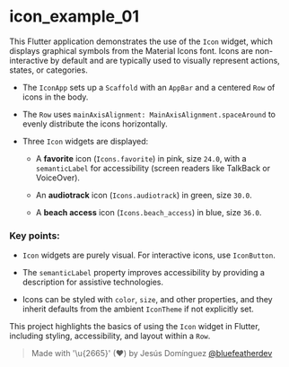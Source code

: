 # icon_example_01

This Flutter application demonstrates the use of the `Icon` widget, which displays graphical symbols from the Material Icons font. Icons are non-interactive by default and are typically used to visually represent actions, states, or categories.

- The `IconApp` sets up a `Scaffold` with an `AppBar` and a centered `Row` of icons in the body.

- The `Row` uses `mainAxisAlignment: MainAxisAlignment.spaceAround` to evenly distribute the icons horizontally.
- Three `Icon` widgets are displayed:
  - A **favorite** icon (`Icons.favorite`) in pink, size `24.0`, with a `semanticLabel` for accessibility (screen readers like TalkBack or VoiceOver).
  
  - An **audiotrack** icon (`Icons.audiotrack`) in green, size `30.0`.
  - A **beach access** icon (`Icons.beach_access`) in blue, size `36.0`.

### Key points:
- `Icon` widgets are purely visual. For interactive icons, use `IconButton`.

- The `semanticLabel` property improves accessibility by providing a description for assistive technologies.
- Icons can be styled with `color`, `size`, and other properties, and they inherit defaults from the ambient `IconTheme` if not explicitly set.

This project highlights the basics of using the `Icon` widget in Flutter, including styling, accessibility, and layout within a `Row`.

> Made with '\u{2665}' (♥) by Jesús Domínguez [@bluefeatherdev](https://github.com/bluefeatherdev)
